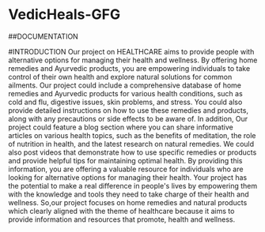 # VedicHeals-GFG

##DOCUMENTATION

#INTRODUCTION
Our project on HEALTHCARE aims to provide people with alternative options for managing their health and wellness. By offering 
home remedies and Ayurvedic products, you are empowering individuals to take control of their own health and explore natural 
solutions for common ailments.
Our project could include a comprehensive database of home remedies and Ayurvedic products for various health conditions, 
such as cold and flu, digestive issues, skin problems, and stress. You could also provide detailed instructions on how to use
these remedies and products, along with any precautions or side effects to be aware of.
In addition, Our project could feature a blog section where you can share informative articles on various health topics, such
as the benefits of meditation, the role of nutrition in health, and the latest research on natural remedies. We could also 
post videos that demonstrate how to use specific remedies or products and provide helpful tips for maintaining optimal health.
By providing this information, you are offering a valuable resource for individuals who are looking for alternative options for
managing their health. Your project has the potential to make a real difference in people's lives by empowering them with the 
knowledge and tools they need to take charge of their health and wellness.
So,our project focuses on home remedies and natural products which clearly aligned with the theme of healthcare because it aims
to provide information and resources that promote, health and wellness.
